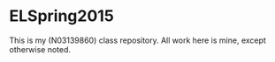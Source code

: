 # ELSpring2015

This is my (N03139860) class repository. All work here is mine, except otherwise noted.